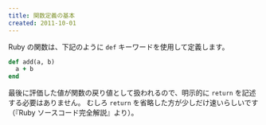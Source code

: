 ```yaml
---
title: 関数定義の基本
created: 2011-10-01
---
```


Ruby の関数は、下記のように `def` キーワードを使用して定義します。

```Ruby
def add(a, b)
  a + b
end
```

最後に評価した値が関数の戻り値として扱われるので、明示的に `return` を記述する必要はありません。
むしろ `return` を省略した方が少しだけ速いらしいです（『Ruby ソースコード完全解説』より）。

